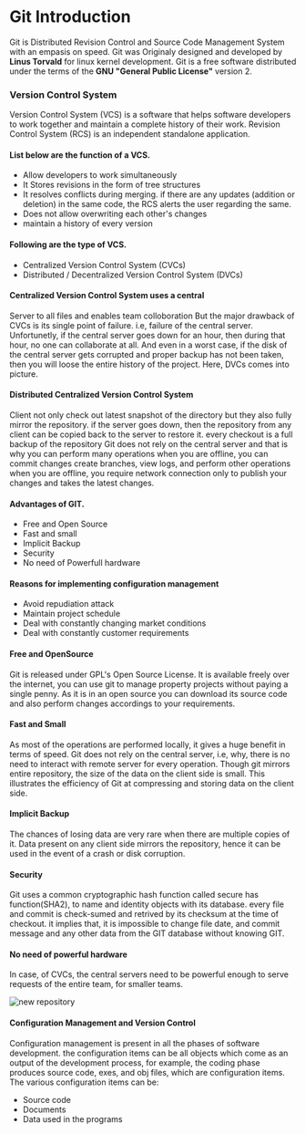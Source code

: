 # Git Introduction 

Git is Distributed Revision Control and Source Code Management System with an empasis on speed. 
Git was Originaly designed and developed by **Linus Torvald** for linux kernel development. 
Git is a free software distributed under the terms of the **GNU "General Public License"** version 2. 

### Version Control System 
  
  Version Control System (VCS) is a software that helps software developers to work together and maintain a complete history of their work. 
  Revision Control System (RCS) is an independent standalone application.   


####  List below are the function of a VCS. 
  * Allow developers to work simultaneously 
  * It Stores revisions in the form of tree structures
  * It resolves conflicts during merging. if there are any updates (addition or deletion) in the same code, the RCS alerts the user regarding the same. 
  * Does not allow overwriting each other's changes
  * maintain a history of every version

####  Following are the type of VCS. 
* Centralized Version Control System (CVCs)
* Distributed / Decentralized Version Control System (DVCs)




#### Centralized Version Control System uses a central 
Server to  all files and enables team colloboration But the major drawback of CVCs is its single point of failure. i.e, failure of the central server. Unfortunetly, if the central server goes down for an hour, then during that hour, no one can collaborate at all. And even in a worst case, if the disk of the central server gets corrupted and proper backup has not been taken, then you will loose the entire history of the project. Here, DVCs comes into picture.  

#### Distributed Centralized Version Control System
Client not only check out latest snapshot of the directory but they also fully mirror the repository. if the server goes down, then the repository from any client can be copied back to the server to restore it. every checkout is a full backup of the repository Git does not rely on the central server and that is why you can perform many operations when you are offline, you can commit changes create branches, view logs, and perform other operations when you are offline, you require network connection only to publish your changes and takes the latest changes. 

#### Advantages of GIT. 
  * Free and Open Source
  * Fast and small 
  * Implicit Backup 
  * Security
  * No need of Powerfull hardware 
 
#### Reasons for implementing configuration management 

  * Avoid repudiation attack
  * Maintain project schedule
  * Deal with constantly changing market conditions
  * Deal with constantly customer requirements

#### Free and OpenSource

 Git is released under GPL's Open Source License.
 It is available freely over the internet, you can use git to manage property projects without paying a single penny. As it is in an open source you can download its source code and also perform changes accordings to your requirements.

#### Fast and Small
 As most of the operations are performed locally, it gives a huge benefit in terms of speed. Git does not rely on the central server, i.e, why, there is no need to interact with remote server for every operation. Though git mirrors entire repository, the size of the data on the client side is small. This illustrates the efficiency of Git at compressing and storing data on the client side. 

#### Implicit Backup 
 The chances of losing data are very rare when there are multiple copies of it. Data present on any client side mirrors the repository, hence it can be used in the event of a crash or disk corruption. 

#### Security
 Git uses a common cryptographic hash function called secure has function(SHA2), to name and identity objects with its database. every file and commit is check-sumed and retrived by its checksum at the time of checkout. it implies that, it is impossible to change file date, and commit message and any other data from the GIT database without knowing GIT. 

#### No need of powerful hardware
 In case, of CVCs, the central servers need to be powerful enough to serve requests of the entire team, for smaller teams.

 ![new repository](https://github.com/gitops97123/gitOps/blob/main/icons/08.png?raw=true)
 
 #### Configuration Management and Version Control 
 
 Configuration management is present in all the phases of software development. the configuration items can be all objects which come as an output of the development process, for example, the coding phase produces source code, exes, and obj files, which are configuration items. The various configuration items can be:
 
  * Source code
  * Documents
  * Data used in the programs
  
